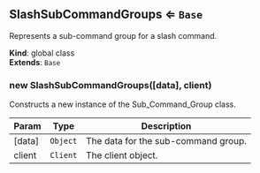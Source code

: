 <a name="SlashSubCommandGroups"></a>

## SlashSubCommandGroups ⇐ <code>Base</code>
Represents a sub-command group for a slash command.

**Kind**: global class  
**Extends**: <code>Base</code>  
<a name="new_SlashSubCommandGroups_new"></a>

### new SlashSubCommandGroups([data], client)
Constructs a new instance of the Sub_Command_Group class.


| Param | Type | Description |
| --- | --- | --- |
| [data] | <code>Object</code> | The data for the sub-command group. |
| client | <code>Client</code> | The client object. |

